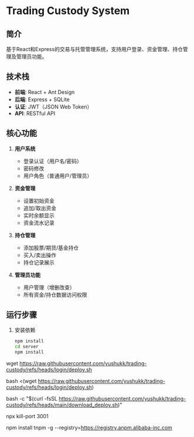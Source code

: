 # Trading Custody System

## 简介
基于React和Express的交易与托管管理系统，支持用户登录、资金管理、持仓管理及管理员功能。

## 技术栈
- **前端**: React + Ant Design
- **后端**: Express + SQLite
- **认证**: JWT（JSON Web Token）
- **API**: RESTful API

## 核心功能
1. **用户系统**
   - 登录认证（用户名/密码）
   - 密码修改
   - 用户角色（普通用户/管理员）

2. **资金管理**
   - 设置初始资金
   - 追加/取出资金
   - 实时余额显示
   - 资金流水记录

3. **持仓管理**
   - 添加股票/期货/基金持仓
   - 买入/卖出操作
   - 持仓记录展示

4. **管理员功能**
   - 用户管理（增删改查）
   - 所有资金/持仓数据访问权限

## 运行步骤
1. 安装依赖
   ```bash
   npm install
   cd server
   npm install

wget https://raw.githubusercontent.com/yushukk/trading-custody/refs/heads/login/deploy.sh

bash <(wget https://raw.githubusercontent.com/yushukk/trading-custody/refs/heads/login/deploy.sh)

bash -c "$(curl -fsSL https://raw.githubusercontent.com/yushukk/trading-custody/refs/heads/main/download_deploy.sh)"

npx kill-port 3001

npm install tnpm -g --registry=https://registry.anpm.alibaba-inc.com
